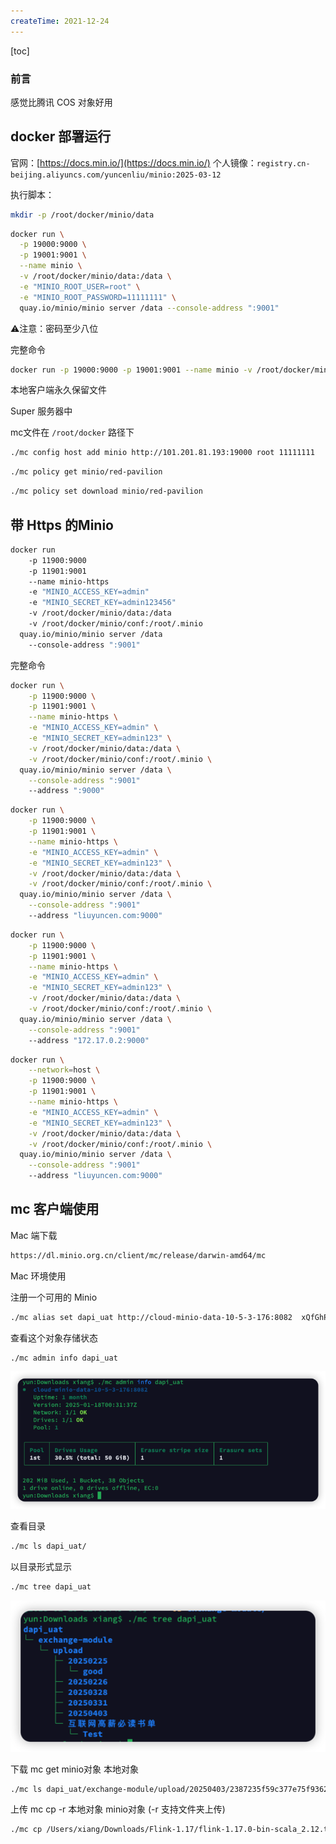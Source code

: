 ```yaml
---
createTime: 2021-12-24
---
```



[toc]

### 前言

感觉比腾讯 COS 对象好用



## docker 部署运行

官网：[https://docs.min.io/](https://docs.min.io/)
个人镜像：`registry.cn-beijing.aliyuncs.com/yuncenliu/minio:2025-03-12`

执行脚本：

```sh
mkdir -p /root/docker/minio/data
```

```sh
docker run \
  -p 19000:9000 \
  -p 19001:9001 \
  --name minio \
  -v /root/docker/minio/data:/data \
  -e "MINIO_ROOT_USER=root" \
  -e "MINIO_ROOT_PASSWORD=11111111" \
  quay.io/minio/minio server /data --console-address ":9001"
```

⚠️注意：密码至少八位

完整命令

```sh
docker run -p 19000:9000 -p 19001:9001 --name minio -v /root/docker/minio/data:/data -e "MINIO_ROOT_USER=root" -e "MINIO_ROOT_PASSWORD=11111111" quay.io/minio/minio server /data --console-address ":9001"
```



本地客户端永久保留文件

Super 服务器中

mc文件在 `/root/docker` 路径下

```sh
./mc config host add minio http://101.201.81.193:19000 root 11111111
```

```sh
./mc policy get minio/red-pavilion
```

```sh
./mc policy set download minio/red-pavilion
```







## 带 Https 的Minio

```sh
docker run 
	-p 11900:9000 
	-p 11901:9001 
	--name minio-https 
	-e "MINIO_ACCESS_KEY=admin" 
	-e "MINIO_SECRET_KEY=admin123456" 
	-v /root/docker/minio/data:/data 
	-v /root/docker/minio/conf:/root/.minio 
  quay.io/minio/minio server /data 
	--console-address ":9001"
```

完整命令

```sh
docker run \
	-p 11900:9000 \
	-p 11901:9001 \
	--name minio-https \
	-e "MINIO_ACCESS_KEY=admin" \
	-e "MINIO_SECRET_KEY=admin123" \
	-v /root/docker/minio/data:/data \
	-v /root/docker/minio/conf:/root/.minio \
  quay.io/minio/minio server /data \
	--console-address ":9001"
	--address ":9000"
```



```sh
docker run \
	-p 11900:9000 \
	-p 11901:9001 \
	--name minio-https \
	-e "MINIO_ACCESS_KEY=admin" \
	-e "MINIO_SECRET_KEY=admin123" \
	-v /root/docker/minio/data:/data \
	-v /root/docker/minio/conf:/root/.minio \
  quay.io/minio/minio server /data \
	--console-address ":9001"
	--address "liuyuncen.com:9000"
```

```sh
docker run \
	-p 11900:9000 \
	-p 11901:9001 \
	--name minio-https \
	-e "MINIO_ACCESS_KEY=admin" \
	-e "MINIO_SECRET_KEY=admin123" \
	-v /root/docker/minio/data:/data \
	-v /root/docker/minio/conf:/root/.minio \
  quay.io/minio/minio server /data \
	--console-address ":9001"
	--address "172.17.0.2:9000"
```

```sh
docker run \
	--network=host \
	-p 11900:9000 \
	-p 11901:9001 \
	--name minio-https \
	-e "MINIO_ACCESS_KEY=admin" \
	-e "MINIO_SECRET_KEY=admin123" \
	-v /root/docker/minio/data:/data \
	-v /root/docker/minio/conf:/root/.minio \
  quay.io/minio/minio server /data \
	--console-address ":9001"
	--address "liuyuncen.com:9000"
```



## mc 客户端使用

Mac 端下载
```sh
https://dl.minio.org.cn/client/mc/release/darwin-amd64/mc
```

Mac 环境使用

注册一个可用的 Minio
```sh
./mc alias set dapi_uat http://cloud-minio-data-10-5-3-176:8082  xQfGhPRPG0bJ9YW4HiB6 22BzgLhqfGjWAxIZfsOOfCmexNRVGRn8JiYXRhVR
```


查看这个对象存储状态
```sh
./mc admin info dapi_uat
```
![](images/Pasted%20image%2020250407093047.png)

查看目录
```sh
./mc ls dapi_uat/
```

以目录形式显示
```sh
./mc tree dapi_uat
```
![](images/Pasted%20image%2020250407093223.png)

下载 mc get minio对象 本地对象
```sh
./mc ls dapi_uat/exchange-module/upload/20250403/2387235f59c377e75f936262363f3440.zip /Users/xiang/Downloads/
```


上传 mc cp -r 本地对象 minio对象 (-r 支持文件夹上传)
```sh
./mc cp /Users/xiang/Downloads/Flink-1.17/flink-1.17.0-bin-scala_2.12.tgz dapi_uat/exchange-module/upload/互联网高薪必读书单/
```